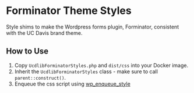 # Forminator Theme Styles

Style shims to make the Wordpress forms plugin, Forminator, consistent with the UC Davis brand theme.

## How to Use
1. Copy `UcdlibForminatorStyles.php` and `dist/css` into your Docker image.
2. Inherit the `UcdlibForminatorStyles` class - make sure to call `parent::construct()`.
3. Enqueue the css script using [wp_enqueue_style](https://developer.wordpress.org/reference/functions/wp_enqueue_style/)

